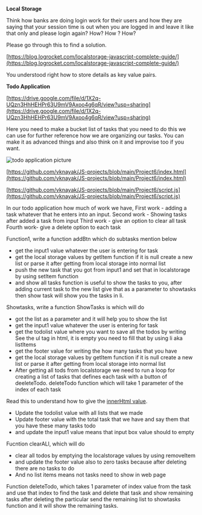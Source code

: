 
**Local Storage**

Think how banks are doing login work for their users and how they are saying that your session time is out when you are logged in and leave it like that only and please login again? How? How ? How? 

Please go through this to find a solution.

[https://blog.logrocket.com/localstorage-javascript-complete-guide/](https://blog.logrocket.com/localstorage-javascript-complete-guide/)


You understood right how to store details as key value pairs.

**Todo Application**

[https://drive.google.com/file/d/1X2q-UQzn3HhHEHPr63U9mV9Axoo4g6qR/view?usp=sharing](https://drive.google.com/file/d/1X2q-UQzn3HhHEHPr63U9mV9Axoo4g6qR/view?usp=sharing)

Here you need to make a bucket list of tasks that you need to do this we can use for further reference how we are organizing our tasks. You can make it as advanced things and also think on it and improvise too if you want.

![todo application picture](https://lh5.googleusercontent.com/DlBxAIKgWC9h2jYKhJ5YCqBXDsYuanny4NsH-tiJk84ztmt_BbNmHdPm-tcordPG5r-ERfLX7Ugd4nrj3pIFimeEo8pbQ48zkbkXY1663LwE9fbURKPk6_LfSpsxWEd-p8y1u6k6)

[https://github.com/vknayak/JS-projects/blob/main/Project6/index.html](https://github.com/vknayak/JS-projects/blob/main/Project6/index.html)

[https://github.com/vknayak/JS-projects/blob/main/Project6/script.js](https://github.com/vknayak/JS-projects/blob/main/Project6/script.js)

In our todo application how much of work we have, 
First work - adding a task whatever that he enters into an input.
Second work - Showing tasks after added a task from input
Third work - give an option to clear all task
Fourth work- give a delete option to each task

Function1, write a function addBtn which do subtasks mention below
 - get the input1 value whatever the user is entering for task
 - get the local storage values by getItem function if it is null create a new list or parse it after getting from local storage into normal list
 - push the new task that you got from input1 and set that in localstorage by using setItem function
 - and show all tasks function is useful to show the tasks to you, after adding current task to the new list give that as a parameter to showtasks then show task will show you the tasks in li.
 
Showtasks, write a function ShowTasks is which will do
 - got the list as a parameter and it will help you to show the list
 - get the input1 value whatever the user is entering for task
 - get the todolist value where you want to save all the todos by writing
See the ul tag in html, it is empty you need to fill that by using li aka listItems
 - get the footer value for writing the how many tasks that you have
 - get the local storage values by getItem function if it is null create a new list or parse it after getting from local storage into normal list
 - After getting all tods from localstorage we need to run a loop for creating a list of tasks that defines each task with a button of deeleteTodo. deleteTodo function which will take 1 parameter of the index of each task

Read this to understand how to give the [innerHtml value](https://www.w3schools.com/jsref/prop_html_innerhtml.asp).

 - Update the todolist value with all lists that we made
 - Update footer value with the total task that we have and say them that you have these many tasks todo
 - and update the input1 value means that input box value should to empty
 

 
Fucntion clearALl, which will do
 - clear all todos by emptying the localstorage values by using removeItem
 - and update the footer value also to zero tasks because after deleting there are no tasks to do
 - And no list items means not tasks need to show in web page
 

Function deleteTodo, which takes 1 parameter of index value from the task and use that index to find the task and delete that task and show remaining tasks  after deleting the particular send the remaining list to showtasks function and it will show the remaining tasks.


